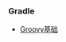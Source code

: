  ### Gradle
 - [Groovy基础](https://github.com/susiha/AndroidDecompose/blob/master/app/src/gradle/groovy%E5%9F%BA%E7%A1%80.md)
